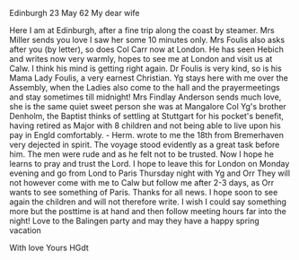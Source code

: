  Edinburgh 23 May 62
My dear wife

Here I am at Edinburgh, after a fine trip along the coast by steamer. Mrs Miller sends you love I saw her some 10 minutes only. Mrs Foulis also asks after you (by letter), so does Col Carr now at London. He has seen Hebich and writes now very warmly, hopes to see me at London and visit us at Calw. I think his mind is getting right again. Dr Foulis is very kind, so is his Mama Lady Foulis, a very earnest Christian. Yg stays here with me over the Assembly, when the Ladies also come to the hall and the prayermeetings and stay sometimes till midnight! Mrs Findlay Anderson sends much love, she is the same quiet sweet person she was at Mangalore Col Yg's brother Denholm, the Baptist thinks of settling at Stuttgart for his pocket's benefit, having retired as Major with 8 children and not being able to live upon his pay in Engld comfortably. - Herm. wrote to me the 18th from Bremerhaven very dejected in spirit. The voyage stood evidently as a great task before him. The men were rude and as he felt not to be trusted. Now I hope he learns to pray and trust the Lord. I hope to leave this for London on Monday evening and go from Lond to Paris Thursday night with Yg and Orr They will not however come with me to Calw but follow me after 2-3 days, as Orr wants to see something of Paris. Thanks for all news. I hope soon to see again the children and will not therefore write. I wish I could say something more but the posttime is at hand and then follow meeting hours far into the night! Love to the Balingen party and may they have a happy spring vacation

With love
 Yours HGdt
